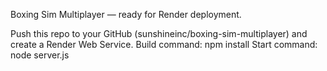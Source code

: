Boxing Sim Multiplayer — ready for Render deployment.

Push this repo to your GitHub (sunshineinc/boxing-sim-multiplayer) and create a Render Web Service.
Build command: npm install
Start command: node server.js
